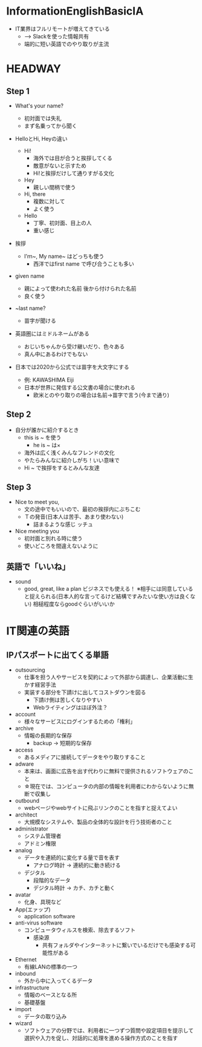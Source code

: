 # InformationEnglishBasicIA
- IT業界はフルリモートが増えてきている
  - --> Slackを使った情報共有
  - 端的に短い英語でのやり取りが主流

# HEADWAY
## Step 1
- What's your name?
  - 初対面では失礼
  - まず名乗ってから聞く

- HelloとHi, Heyの違い
  - Hi!
    - 海外では目が合うと挨拶してくる
    - 敵意がないと示すため
    - Hi!と挨拶だけして通りすがる文化
  - Hey
    - 親しい間柄で使う
  - Hi, there
    - 複数に対して
    - よく使う
  - Hello
    - 丁寧、初対面、目上の人
    - 重い感じ

- 挨拶
  - I’ｍ~, My name~ はどっちも使う
    - 西洋ではfirst name で呼び合うことも多い

- given name
  - 親によって使われた名前 後から付けられた名前
  - 良く使う

- ~last name?
  - 苗字が聞ける

- 英語圏にはミドルネームがある
  - おじいちゃんから受け継いだり、色々ある
  - 真ん中にあるわけでもない

- 日本では2020から公式では苗字を大文字にする
  - 例: KAWASHIMA Eiji
  - 日本が世界に発信する公文書の場合に使われる
    - 欧米とのやり取りの場合は名前->苗字で言う(今まで通り)

## Step 2
- 自分が誰かに紹介するとき
  - this is ~ を使う
    - he is ~ は×
  - 海外は広く浅くみんなフレンドの文化
  - やたらみんなに紹介しがち！いい意味で
  - Hi ~ で挨拶をするとみんな友達

## Step 3
- Nice to meet you,
  - 文の途中でもいいので、最初の挨拶内にぶちこむ
  - Ｔの発音(日本人は苦手、あまり使わない)
    - 詰まるような感じ ッチュ
- Nice meeting you
  - 初対面と別れる時に使う
  - 使いどころを間違えないように

## 英語で「いいね」
- sound
  - good, great, like a plan
ビジネスでも使える！
※相手には同意していると捉えられる(日本人的な言ってるけど結構ですみたいな使い方は良くない)
相槌程度ならgoodぐらいがいいか

# IT関連の英語
## IPパスポートに出てくる単語
- outsourcing
  - 仕事を担う人やサービスを契約によって外部から調達し、企業活動に生かす経営手法
  - 実装する部分を下請けに出してコストダウンを図る
    - 下請け側は苦しくなりやすい
    - Webライティングはほぼ外注？
- account
  - 様々なサービスにログインするための「権利」
- archive
  - 情報の長期的な保存
    - backup -> 短期的な保存
- access
  - あるメディアに接続してデータをやり取りすること
- adware
  - 本来は、画面に広告を出す代わりに無料で提供されるソフトウェアのこと
  - ☆現在では、コンピュータの内部の情報を利用者にわからないように無断で収集し
- outbound
  - webページやwebサイトに飛ぶリンクのことを指すと捉えてよい
- architect
  - 大規模なシステムや、製品の全体的な設計を行う技術者のこと
- administrator
  - システム管理者
  - アドミン権限
- analog
  - データを連続的に変化する量で音を表す
    - アナログ時計 -> 連続的に動き続ける
  - デジタル
    - 段階的なデータ
    - デジタル時計 -> カチ、カチと動く
- avatar
  - 化身、具現など
- App(エァップ)
  - application software
- anti-virus software
  - コンピュータウィルスを検索、除去するソフト
    - 感染源
      - 共有フォルダやインターネットに繋いでいるだけでも感染する可能性がある
- Ethernet
  - 有線LANの標準の一つ
- inbound
  - 外から中に入ってくるデータ
- infrastructure
  - 情報のベースとなる所
  - 基礎基盤
- import
  - データの取り込み
- wizard
  - ソフトウェアの分野では、利用者に一つずつ質問や設定項目を提示して選択や入力を促し、対話的に処理を進める操作方式のことを指す
